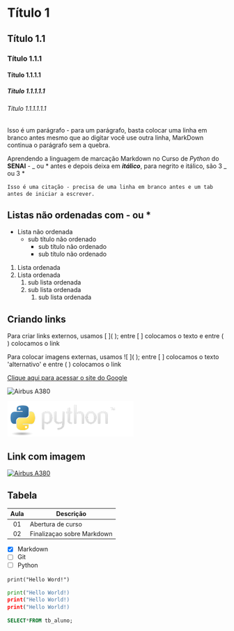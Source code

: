 # Título 1
## Título 1.1
### Título 1.1.1
#### Título 1.1.1.1
##### Título 1.1.1.1.1
###### Título 1.1.1.1.1.1

Isso é um parágrafo - para um parágrafo, basta colocar uma linha em branco antes
mesmo que ao digitar você use outra linha, MarkDown continua o parágrafo sem a quebra.

Aprendendo a linguagem de marcação Markdown no Curso de _Python_ do **SENAI** - _ ou * antes e depois deixa em ___itálico___, para negrito e itálico, são 3 _ ou 3 *

    Isso é uma citação - precisa de uma linha em branco antes e um tab antes de iniciar a escrever.

## Listas não ordenadas com - ou  *

- Lista não ordenada
    - sub título não ordenado
        - sub título não ordenado            
        - sub título não ordenado        

1. Lista ordenada
1. Lista ordenada    
    1. sub lista ordenada 
    1. sub lista ordenada
        1. sub lista ordenada

## Criando links

Para criar links externos, usamos \[ ]( ); entre \[ ] colocamos o texto e entre \( ) colocamos o link

Para colocar imagens externas, usamos \!\[ ]( ); entre \[ ] colocamos o texto 'alternativo' e entre \( ) colocamos o link

[Clique aqui para acessar o site do Google](https://www.google.com)

![Airbus A380](https://th.bing.com/th/id/OIP.PStnihIlgCX5X_6axbQiJAHaE2?rs=1&pid=ImgDetMain)

![Logo Python](img\python-logo.png)

## Link com imagem

[![Airbus A380](https://th.bing.com/th/id/OIP.PStnihIlgCX5X_6axbQiJAHaE2?rs=1&pid=ImgDetMain)](https://www.google.com)


## Tabela

| Aula| Descrição |
|:-:|-|
|01 | Abertura de curso |
|02 | Finalizaçao sobre Markdown |

- [x] Markdown
- [ ] Git
- [ ] Python

`print("Hello Word!")`

```python
print("Hello World!)
print("Hello World!)
print("Hello World!)
```

```sql
SELECT*FROM tb_aluno;
```